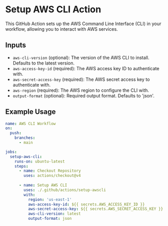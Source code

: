 # Setup AWS CLI Action

This GitHub Action sets up the AWS Command Line Interface (CLI) in your workflow, allowing you to interact with AWS services.

## Inputs

- `aws-cli-version` (optional): The version of the AWS CLI to install. Defaults to the latest version.
- `aws-access-key-id` (required): The AWS access key ID to authenticate with.
- `aws-secret-access-key` (required): The AWS secret access key to authenticate with.
- `aws-region` (required): The AWS region to configure the CLI with.
- `output-format` (optional): Required output format. Defaults to 'json'.

## Example Usage

```yaml
name: AWS CLI Workflow
on:
  push:
    branches:
      - main

jobs:
  setup-aws-cli:
    runs-on: ubuntu-latest
    steps:
      - name: Checkout Repository
        uses: actions/checkout@v4
      
      - name: Setup AWS CLI
        uses: ./.github/actions/setup-awscli
        with:
          region: 'us-east-1'
          aws-access-key-id: ${{ secrets.AWS_ACCESS_KEY_ID }}
          aws-secret-access-key: ${{ secrets.AWS_SECRET_ACCESS_KEY }}
          aws-cli-version: latest
          output-format: json
          
```